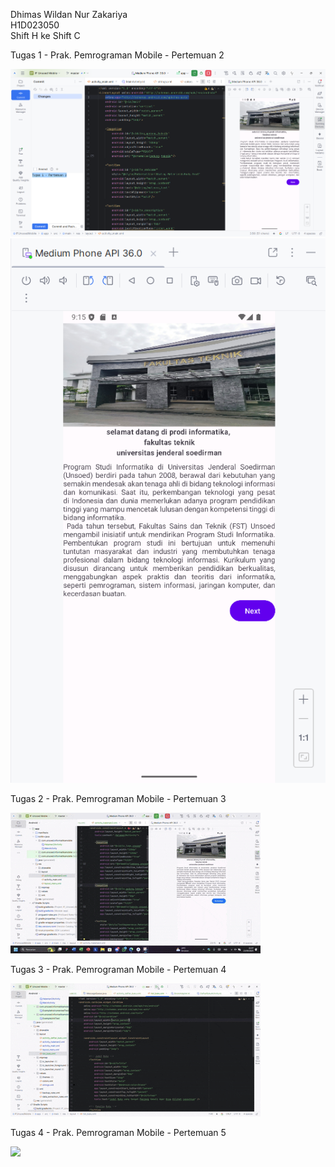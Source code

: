 Dhimas Wildan Nur Zakariya <br>
H1D023050 <br>
Shift H ke Shift C <br>

Tugas 1 - Prak. Pemrograman Mobile - Pertemuan 2

![](BerkasScreenshots/gambar1.png)
![](BerkasScreenshots/gambar2.png)

Tugas 2 - Prak. Pemrograman Mobile - Pertemuan 3

![](BerkasScreenshots/video1.gif)

Tugas 3 - Prak. Pemrograman Mobile - Pertemuan 4

![](BerkasScreenshots/video2.gif)

Tugas 4 - Prak. Pemrograman Mobile - Pertemuan 5

![](BerkasScreenshots/video3.gif)

